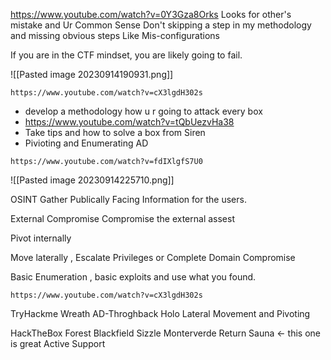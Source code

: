 https://www.youtube.com/watch?v=0Y3Gza8Orks
Looks for other's mistake and Ur Common Sense
Don't skipping a step in my methodology and missing obvious steps
Like Mis-configurations

If you are in the CTF mindset, you are likely going to fail.

![[Pasted image 20230914190931.png]]

```
https://www.youtube.com/watch?v=cX3lgdH302s
```
- develop a methodology how u r going to attack every box
- https://www.youtube.com/watch?v=tQbUezvHa38
- Take tips and how to solve a box from Siren
- Pivioting and Enumerating AD

```
https://www.youtube.com/watch?v=fdIXlgfS7U0
```
![[Pasted image 20230914225710.png]]

OSINT
Gather Publically Facing Information for the users.

External Compromise
Compromise the external assest

Pivot internally


Move laterally , Escalate Privileges or Complete Domain Compromise

Basic Enumeration , basic exploits and use what you found.

```
https://www.youtube.com/watch?v=cX3lgdH302s
```

TryHackme
Wreath
AD-Throghback
Holo
Lateral Movement and Pivoting


HackTheBox
Forest
Blackfield
Sizzle 
Monterverde
Return
Sauna <- this one is great
Active
Support

